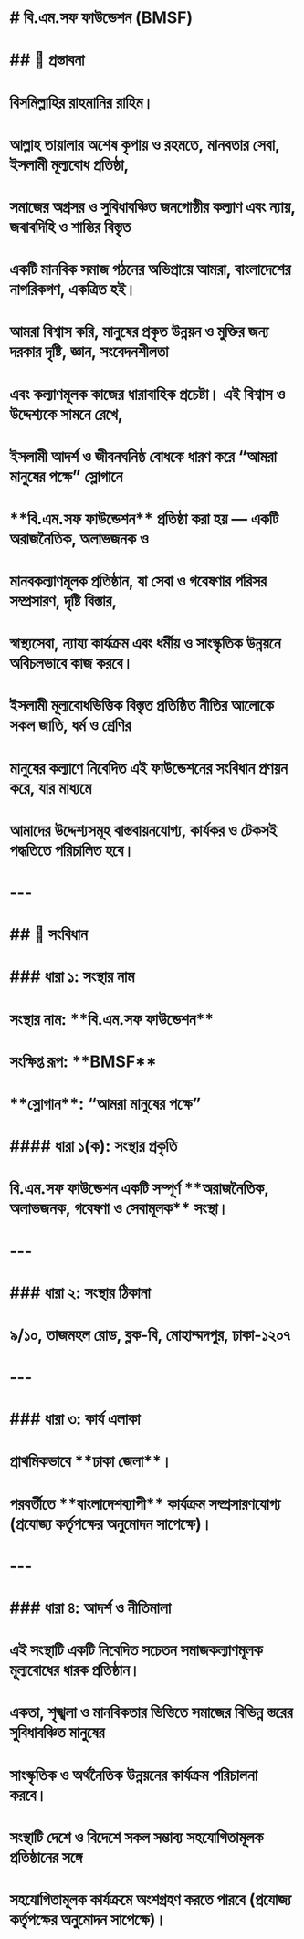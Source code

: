 # \# বি.এম.সফ ফাউন্ডেশন (BMSF)

# 

# \## 🕌 প্রস্তাবনা

# 

# বিসমিল্লাহির রাহমানির রাহিম।  

# আল্লাহ তায়ালার অশেষ কৃপায় ও রহমতে, মানবতার সেবা, ইসলামী মূল্যবোধ প্রতিষ্ঠা,  

# সমাজের অগ্রসর ও সুবিধাবঞ্চিত জনগোষ্ঠীর কল্যাণ এবং ন্যায়, জবাবদিহি ও শান্তির বিস্তৃত  

# একটি মানবিক সমাজ গঠনের অভিপ্রায়ে আমরা, বাংলাদেশের নাগরিকগণ, একত্রিত হই।

# 

# আমরা বিশ্বাস করি, মানুষের প্রকৃত উন্নয়ন ও মুক্তির জন্য দরকার দৃষ্টি, জ্ঞান, সংবেদনশীলতা  

# এবং কল্যাণমূলক কাজের ধারাবাহিক প্রচেষ্টা। এই বিশ্বাস ও উদ্দেশ্যকে সামনে রেখে,  

# ইসলামী আদর্শ ও জীবনঘনিষ্ঠ বোধকে ধারণ করে “আমরা মানুষের পক্ষে” স্লোগানে  

# \*\*বি.এম.সফ ফাউন্ডেশন\*\* প্রতিষ্ঠা করা হয় — একটি অরাজনৈতিক, অলাভজনক ও  

# মানবকল্যাণমূলক প্রতিষ্ঠান, যা সেবা ও গবেষণার পরিসর সম্প্রসারণ, দৃষ্টি বিস্তার,  

# স্বাস্থ্যসেবা, ন্যায্য কার্যক্রম এবং ধর্মীয় ও সাংস্কৃতিক উন্নয়নে অবিচলভাবে কাজ করবে।

# 

# ইসলামী মূল্যবোধভিত্তিক বিস্তৃত প্রতিষ্ঠিত নীতির আলোকে সকল জাতি, ধর্ম ও শ্রেণির  

# মানুষের কল্যাণে নিবেদিত এই ফাউন্ডেশনের সংবিধান প্রণয়ন করে, যার মাধ্যমে  

# আমাদের উদ্দেশ্যসমূহ বাস্তবায়নযোগ্য, কার্যকর ও টেকসই পদ্ধতিতে পরিচালিত হবে।

# 

# ---

# 

# \## 📜 সংবিধান

# 

# \### ধারা ১: সংস্থার নাম

# সংস্থার নাম: \*\*বি.এম.সফ ফাউন্ডেশন\*\*  

# সংক্ষিপ্ত রূপ: \*\*BMSF\*\*  

# \*\*স্লোগান\*\*: “আমরা মানুষের পক্ষে”

# 

# \#### ধারা ১(ক): সংস্থার প্রকৃতি

# বি.এম.সফ ফাউন্ডেশন একটি সম্পূর্ণ \*\*অরাজনৈতিক, অলাভজনক, গবেষণা ও সেবামূলক\*\* সংস্থা।

# 

# ---

# 

# \### ধারা ২: সংস্থার ঠিকানা

# ৯/১০, তাজমহল রোড, ব্লক-বি, মোহাম্মদপুর, ঢাকা-১২০৭

# 

# ---

# 

# \### ধারা ৩: কার্য এলাকা

# প্রাথমিকভাবে \*\*ঢাকা জেলা\*\*।  

# পরবর্তীতে \*\*বাংলাদেশব্যাপী\*\* কার্যক্রম সম্প্রসারণযোগ্য (প্রযোজ্য কর্তৃপক্ষের অনুমোদন সাপেক্ষে)।

# 

# ---

# 

# \### ধারা ৪: আদর্শ ও নীতিমালা

# এই সংস্থাটি একটি নিবেদিত সচেতন সমাজকল্যাণমূলক মূল্যবোধের ধারক প্রতিষ্ঠান।  

# একতা, শৃঙ্খলা ও মানবিকতার ভিত্তিতে সমাজের বিভিন্ন স্তরের সুবিধাবঞ্চিত মানুষের  

# সাংস্কৃতিক ও অর্থনৈতিক উন্নয়নের কার্যক্রম পরিচালনা করবে।

# 

# সংস্থাটি দেশে ও বিদেশে সকল সম্ভাব্য সহযোগিতামূলক প্রতিষ্ঠানের সঙ্গে  

# সহযোগিতামূলক কার্যক্রমে অংশগ্রহণ করতে পারবে (প্রযোজ্য কর্তৃপক্ষের অনুমোদন সাপেক্ষে)।

# 



